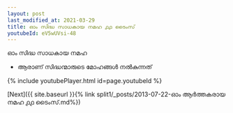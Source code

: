 ```yaml
---
layout: post
last_modified_at: 2021-03-29
title: ഓം സിദ്ധ സാധകായ നമഹ ൧൧ ടൈംസ്
youtubeId: eV5wUVsi-48
---
```

 
 
 ഓം സിദ്ധ സാധകായ നമഹ 
 
 -  ആരാണ് സിദ്ധന്മാരുടെ മോഹങ്ങൾ നൽകുന്നത് 
 
  
 
  
 
 
 
 
 
 


{% include youtubePlayer.html id=page.youtubeId %}
 
[Next]({{ site.baseurl }}{% link  split1/_posts/2013-07-22-ഓം ആർത്തകരായ നമഹ ൧൧ ടൈംസ്.md%})
 
